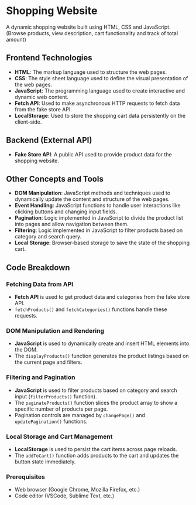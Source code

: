 # Shopping Website

A dynamic shopping website built using HTML, CSS and JavaScript. (Browse products, view description, cart functionality and track of total amount)

## Frontend Technologies

- **HTML**: The markup language used to structure the web pages.
- **CSS**: The style sheet language used to define the visual presentation of the web pages.
- **JavaScript**: The programming language used to create interactive and dynamic web content.
- **Fetch API**: Used to make asynchronous HTTP requests to fetch data from the fake store API.
- **LocalStorage**: Used to store the shopping cart data persistently on the client-side.

## Backend (External API)

- **Fake Store API**: A public API used to provide product data for the shopping website.

## Other Concepts and Tools

- **DOM Manipulation**: JavaScript methods and techniques used to dynamically update the content and structure of the web pages.
- **Event Handling**: JavaScript functions to handle user interactions like clicking buttons and changing input fields.
- **Pagination**: Logic implemented in JavaScript to divide the product list into pages and allow navigation between them.
- **Filtering**: Logic implemented in JavaScript to filter products based on category and search query.
- **Local Storage**: Browser-based storage to save the state of the shopping cart.

## Code Breakdown

### Fetching Data from API

- **Fetch API** is used to get product data and categories from the fake store API.
- `fetchProducts()` and `fetchCategories()` functions handle these requests.

### DOM Manipulation and Rendering

- **JavaScript** is used to dynamically create and insert HTML elements into the DOM.
- The `displayProducts()` function generates the product listings based on the current page and filters.

### Filtering and Pagination

- **JavaScript** is used to filter products based on category and search input (`filterProducts()` function).
- The `paginateProducts()` function slices the product array to show a specific number of products per page.
- Pagination controls are managed by `changePage()` and `updatePagination()` functions.

### Local Storage and Cart Management

- **LocalStorage** is used to persist the cart items across page reloads.
- The `addToCart()` function adds products to the cart and updates the button state immediately.

### Prerequisites

- Web browser (Google Chrome, Mozilla Firefox, etc.)
- Code editor (VSCode, Sublime Text, etc.)

